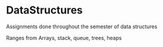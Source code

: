 # DataStructures

Assignments done throughout the semester of data structures

Ranges from Arrays, stack, queue, trees, heaps
